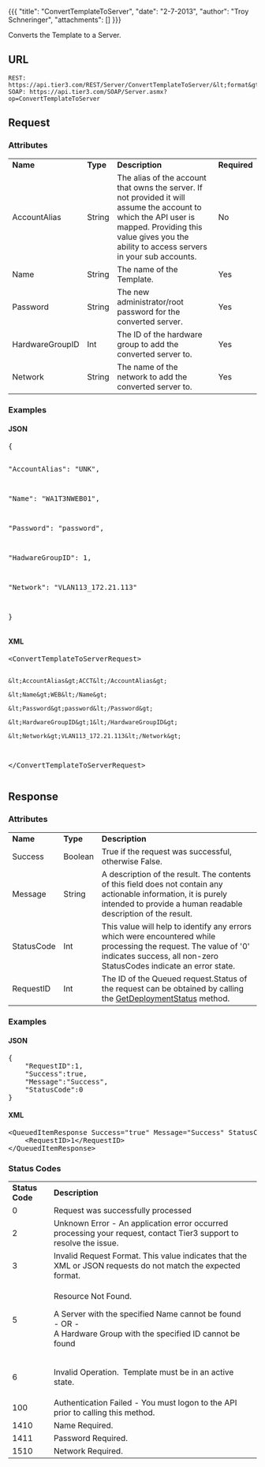 {{{
  "title": "ConvertTemplateToServer",
  "date": "2-7-2013",
  "author": "Troy Schneringer",
  "attachments": []
}}}

Converts the Template to a Server.

## URL

    REST: https://api.tier3.com/REST/Server/ConvertTemplateToServer/&lt;format&gt;
    SOAP: https://api.tier3.com/SOAP/Server.asmx?op=ConvertTemplateToServer

## Request
### Attributes
<table>
  <tbody>
    <tr>
      <td><strong>Name</strong>
      </td>
      <td><strong>Type</strong>
      </td>
      <td><strong>Description</strong>
      </td>
      <td><strong>Required</strong>
      </td>
    </tr>
    <tr>
      <td>AccountAlias</td>
      <td>String</td>
      <td>The alias of the account that owns the server. If not provided it will assume the account to which the API user is mapped. Providing this value gives you the ability to access servers in your sub accounts.</td>
      <td>No</td>
    </tr>
    <tr>
      <td>Name</td>
      <td>String</td>
      <td>The name of the Template. &nbsp;</td>
      <td>Yes</td>
    </tr>
    <tr>
      <td>Password</td>
      <td>String</td>
      <td>The new administrator/root password for the converted server.</td>
      <td>Yes</td>
    </tr>
    <tr>
      <td>HardwareGroupID</td>
      <td>Int</td>
      <td>The ID of the hardware group to add the converted server to.</td>
      <td>Yes</td>
    </tr>
    <tr>
      <td>Network</td>
      <td>String</td>
      <td>The name of the network to add the converted server to.</td>
      <td>Yes</td>
    </tr>
  </tbody>
</table>

### Examples

<h4>JSON</h4>
<pre>{

  "AccountAlias": "UNK",

  "Name": "WA1T3NWEB01",

  "Password": "password",

  "HadwareGroupID": 1,

  "Network": "VLAN113_172.21.113"

}</pre>

<h4>XML</h4>
<pre>&lt;ConvertTemplateToServerRequest&gt;

    &lt;AccountAlias&gt;ACCT&lt;/AccountAlias&gt;

    &lt;Name&gt;WEB&lt;/Name&gt;

    &lt;Password&gt;password&lt;/Password&gt;

    &lt;HardwareGroupID&gt;1&lt;/HardwareGroupID&gt;

    &lt;Network&gt;VLAN113_172.21.113&lt;/Network&gt;

&lt;/ConvertTemplateToServerRequest&gt;</pre>

## Response
### Attributes
<table>
  <tbody>
    <tr>
      <td><strong>Name</strong>
      </td>
      <td><strong>Type</strong>
      </td>
      <td><strong>Description</strong>
      </td>
    </tr>
    <tr>
      <td>Success</td>
      <td>Boolean</td>
      <td>True if the request was successful, otherwise False.</td>
    </tr>
    <tr>
      <td>Message</td>
      <td>String</td>
      <td>A description of the result. The contents of this field does not contain any actionable information, it is purely intended to provide a human readable description of the result.</td>
    </tr>
    <tr>
      <td>StatusCode</td>
      <td>Int</td>
      <td>This value will help to identify any errors which were encountered while processing the request. The value of '0' indicates success, all non-zero StatusCodes indicate an error state.</td>
    </tr>
    <tr>
      <td>RequestID</td>
      <td>Int</td>
      <td>The ID of the Queued request.Status of the request can be obtained by calling the&nbsp;<a href="http://help.tier3.com/entries/20561586-get-deployment-status">GetDeploymentStatus</a>&nbsp;method.</td>
    </tr>
  </tbody>
</table>

### Examples
<h4>JSON</h4>
<pre>{<br />    "RequestID":1,<br />    "Success":true,<br />    "Message":"Success",<br />    "StatusCode":0<br />}</pre>

<h4>XML</h4>
<pre>&lt;QueuedItemResponse Success="true" Message="Success" StatusCode="0"&gt;<br />&nbsp; &nbsp; &lt;RequestID&gt;1&lt;/RequestID&gt;<br />&lt;/QueuedItemResponse&gt;</pre>

### Status Codes
<table>
  <tbody>
    <tr>
      <td><strong>Status Code</strong>
      </td>
      <td><strong>Description</strong>
      </td>
    </tr>
    <tr>
      <td>0</td>
      <td>Request was successfully processed</td>
    </tr>
    <tr>
      <td>2</td>
      <td>Unknown Error - An application error occurred processing your request, contact Tier3 support to resolve the issue.</td>
    </tr>
    <tr>
      <td>3</td>
      <td>Invalid Request Format. This value indicates that the XML or JSON requests do not match the expected format.</td>
    </tr>
    <tr>
      <td>5</td>
      <td>
        <p>Resource Not Found. &nbsp;</p>
        <p>A Server with the specified Name cannot be found&nbsp;
          <br />- OR -
          <br />A Hardware Group with the specified ID cannot be found&nbsp;</p>
      </td>
    </tr>
    <tr>
      <td>6</td>
      <td>
        <p>Invalid Operation. &nbsp;Template must be in an active state.</p>
      </td>
    </tr>
    <tr>
      <td>100</td>
      <td>Authentication Failed - You must logon to the API prior to calling this method.</td>
    </tr>
    <tr>
      <td>1410</td>
      <td>Name Required.</td>
    </tr>
    <tr>
      <td>1411</td>
      <td>Password Required.</td>
    </tr>
    <tr>
      <td>1510</td>
      <td>Network Required.</td>
    </tr>
  </tbody>
</table>